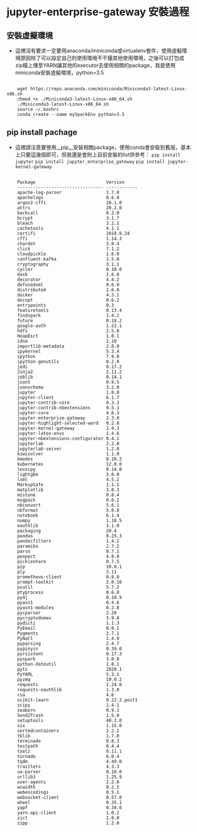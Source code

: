 # jupyter-enterprise-gateway 安裝過程
## 安裝虛擬環境

*  這裡沒有要求一定要用anaconda/miniconda或virtualenv套件，使用虛擬環境原因除了可以設定自己的使用環境不干擾其他使用環境，之後可以打包成zip檔上傳至YARN讓其他的executor去使用相關的package，我是使用miniconda安裝虛擬環境，python=3.5
<pre><code>  
    wget https://repo.anaconda.com/miniconda/Miniconda3-latest-Linux-x86.sh
    chmod +x ./Miniconda3-latest-Linux-x86_64.sh
    ./Miniconda3-latest-Linux-x86_64.sh
    source ~/.bashrc
    conda create --name mySparkEnv python=3.5
</code></pre>
    
## pip install pachage

*  這裡請注意要使用__pip__安裝相關package，使用conda會安裝到舊版，基本上只要這幾個即可，但我還是會附上目前安裝的list供參考：
    `pip install jupyter`
    `pip install jupyter_enterprise_gateway`
    `pip install jupyter-kernel-gateway`



<pre><code>
    Package                           Version
    --------------------------------- ------------
    apache-log-parser                 1.7.0
    apachelogs                        0.6.0
    argon2-cffi                       20.1.0
    attrs                             20.2.0
    backcall                          0.2.0
    bcrypt                            3.1.7
    bleach                            3.2.1
    cachetools                        4.1.1
    certifi                           2018.8.24
    cffi                              1.14.3
    chardet                           3.0.4
    click                             7.1.2
    cloudpickle                       1.6.0
    confluent-kafka                   1.5.0
    cryptography                      3.1.1
    cycler                            0.10.0
    dask                              2.6.0
    decorator                         4.4.2
    defusedxml                        0.6.0
    distributed                       2.6.0
    docker                            4.3.1
    docopt                            0.6.2
    entrypoints                       0.3
    featuretools                      0.13.4
    findspark                         1.4.2
    future                            0.18.2
    google-auth                       1.22.1
    hdfs                              2.5.8
    HeapDict                          1.0.1
    idna                              2.10
    importlib-metadata                2.0.0
    ipykernel                         5.3.4
    ipython                           7.9.0
    ipython-genutils                  0.2.0
    jedi                              0.17.2
    Jinja2                            2.11.2
    joblib                            0.14.1
    json5                             0.9.5
    jsonschema                        3.2.0
    jupyter                           1.0.0
    jupyter-client                    6.1.7
    jupyter-contrib-core              0.3.3
    jupyter-contrib-nbextensions      0.5.1
    jupyter-core                      4.6.3
    jupyter-enterprise-gateway        2.3.0
    jupyter-highlight-selected-word   0.2.0
    jupyter-kernel-gateway            2.4.3
    jupyter-latex-envs                1.4.6
    jupyter-nbextensions-configurator 0.4.1
    jupyterlab                        2.2.8
    jupyterlab-server                 1.2.0
    kiwisolver                        1.1.0
    kmodes                            0.10.2
    kubernetes                        12.0.0
    lesscpy                           0.14.0
    lightgbm                          3.0.0
    lxml                              4.5.2
    MarkupSafe                        1.1.1
    matplotlib                        3.0.3
    mistune                           0.8.4
    msgpack                           0.6.2
    nbconvert                         5.6.1
    nbformat                          5.0.8
    notebook                          6.1.4
    numpy                             1.18.5
    oauthlib                          3.1.0
    packaging                         20.4
    pandas                            0.25.3
    pandocfilters                     1.4.2
    paramiko                          2.7.2
    parso                             0.7.1
    pexpect                           4.8.0
    pickleshare                       0.7.5
    pip                               10.0.1
    ply                               3.11
    prometheus-client                 0.8.0
    prompt-toolkit                    2.0.10
    psutil                            5.7.2
    ptyprocess                        0.6.0
    py4j                              0.10.9
    pyasn1                            0.4.6
    pyasn1-modules                    0.2.8
    pycparser                         2.20
    pycryptodomex                     3.9.8
    pydicti                           1.1.3
    PyEmail                           0.0.1
    Pygments                          2.7.1
    PyNaCl                            1.4.0
    pyparsing                         2.4.7
    pypinyin                          0.39.0
    pyrsistent                        0.17.3
    pyspark                           3.0.0
    python-dateutil                   2.8.1
    pytz                              2020.1
    PyYAML                            5.3.1
    pyzmq                             19.0.2
    requests                          2.24.0
    requests-oauthlib                 1.3.0
    rsa                               4.6
    scikit-learn                      0.22.2.post1
    scipy                             1.4.1
    seaborn                           0.9.1
    Send2Trash                        1.5.0
    setuptools                        40.3.0
    six                               1.15.0
    sortedcontainers                  2.2.2
    tblib                             1.7.0
    terminado                         0.8.3
    testpath                          0.4.4
    toolz                             0.11.1
    tornado                           6.0.4
    tqdm                              4.49.0
    traitlets                         4.3.3
    ua-parser                         0.10.0
    urllib3                           1.25.9
    user-agents                       2.2.0
    wcwidth                           0.2.5
    webencodings                      0.5.1
    websocket-client                  0.57.0
    wheel                             0.35.1
    yapf                              0.30.0
    yarn-api-client                   1.0.2
    zict                              2.0.0
    zipp                              1.2.0
</code></pre>
